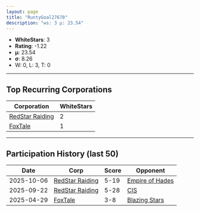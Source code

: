 ```yaml
---
layout: page
title: "RuntyGoal27670"
description: "ws: 3 μ: 23.54"
---
```

- **WhiteStars**: 3
- **Rating**: -1.22
- **μ**: 23.54  
- **σ**: 8.26
- W: 0, L: 3, T: 0

---

## Top Recurring Corporations

| Corporation | WhiteStars |
| --- | --- |
| [RedStar Raiding](https://ws.tsl.rocks/corp/83a1c4f1576eec7dce037eb5b64b2455ca3affb9d3072108c5d4d3eba88b4570/) | 2 |
| [FoxTale](https://ws.tsl.rocks/corp/5c64a00667d690f695d9dd90c073b5113f126e33cbdaa03a3c3e62ceca843b2c/) | 1 |

---

## Participation History (last 50)

| Date | Corp | Score | Opponent |
| --- | --- | --- | --- |
| 2025-10-06 | [RedStar Raiding](https://ws.tsl.rocks/corp/83a1c4f1576eec7dce037eb5b64b2455ca3affb9d3072108c5d4d3eba88b4570/) | 5-19 | [Empire of Hades](https://ws.tsl.rocks/corp/5772c612f584faa0a1fcb0a9a96f08ee4ebba1f4cc1105d95634c651bddf54bf/) |
| 2025-09-22 | [RedStar Raiding](https://ws.tsl.rocks/corp/83a1c4f1576eec7dce037eb5b64b2455ca3affb9d3072108c5d4d3eba88b4570/) | 5-28 | [CIS](https://ws.tsl.rocks/corp/3efaab24560531ff257e73bfb281a7e9c0a9d591ac5aff55d05d35f2fb5e1d73/) |
| 2025-04-29 | [FoxTale](https://ws.tsl.rocks/corp/5c64a00667d690f695d9dd90c073b5113f126e33cbdaa03a3c3e62ceca843b2c/) | 3-8 | [Blazing Stars](https://ws.tsl.rocks/corp/f1c390fb4786da2cb59b7b39519a0ecf6022d4ba017d407af5286aa056682aff/) |